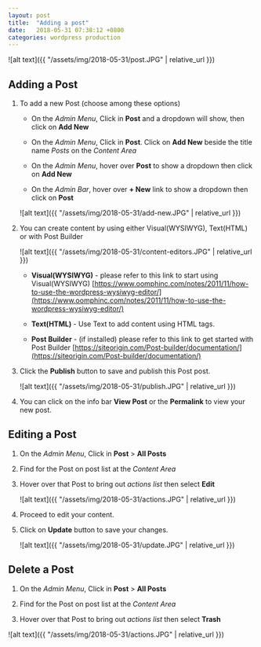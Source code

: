 ```yaml
---
layout: post
title:  "Adding a post"
date:   2018-05-31 07:38:12 +0800
categories: wordpress production
---
```


![alt text]({{ "/assets/img/2018-05-31/post.JPG" | relative_url }})

## Adding a Post

1. To add a new Post (choose among these options)

    - On the *Admin Menu*, Click in **Post** and a dropdown will show, then click on **Add New**

    - On the *Admin Menu*, Click in **Post**. Click on **Add New** beside the title name *Posts* on the *Content Area*

    - On the *Admin Menu*, hover over **Post** to show a dropdown then click on **Add New**

    - On the *Admin Bar*, hover over **+ New** link to show a dropdown then click on **Post**

    ![alt text]({{ "/assets/img/2018-05-31/add-new.JPG" | relative_url }})


1. You can create content by using either Visual(WYSIWYG), Text(HTML) or with Post Builder

    ![alt text]({{ "/assets/img/2018-05-31/content-editors.JPG" | relative_url }})

    - **Visual(WYSIWYG)** - please refer to this link to start using Visual(WYSIWYG) [https://www.oomphinc.com/notes/2011/11/how-to-use-the-wordpress-wysiwyg-editor/](https://www.oomphinc.com/notes/2011/11/how-to-use-the-wordpress-wysiwyg-editor/)

    - **Text(HTML)** - Use Text to add content using HTML tags.

    - **Post Builder** - (if installed) please refer to this link to get started with Post Builder [https://siteorigin.com/Post-builder/documentation/](https://siteorigin.com/Post-builder/documentation/)

1. Click the **Publish** button to save and publish this Post post.

    ![alt text]({{ "/assets/img/2018-05-31/publish.JPG" | relative_url }})

1. You can click on the info bar **View Post** or the **Permalink** to view your new post.

## Editing a Post

 1. On the *Admin Menu*, Click in **Post** > **All Posts**

 1. Find for the Post on post list at the *Content Area*

 1. Hover over that Post to bring out *actions list* then select **Edit**

    ![alt text]({{ "/assets/img/2018-05-31/actions.JPG" | relative_url }})

 1. Proceed to edit your content.

 1. Click on **Update** button to save your changes.

    ![alt text]({{ "/assets/img/2018-05-31/update.JPG" | relative_url }})

## Delete a Post

  1. On the *Admin Menu*, Click in **Post** > **All Posts**

  1. Find for the Post on post list at the *Content Area*

  1. Hover over that Post to bring out *actions list* then select **Trash**

  ![alt text]({{ "/assets/img/2018-05-31/actions.JPG" | relative_url }})
